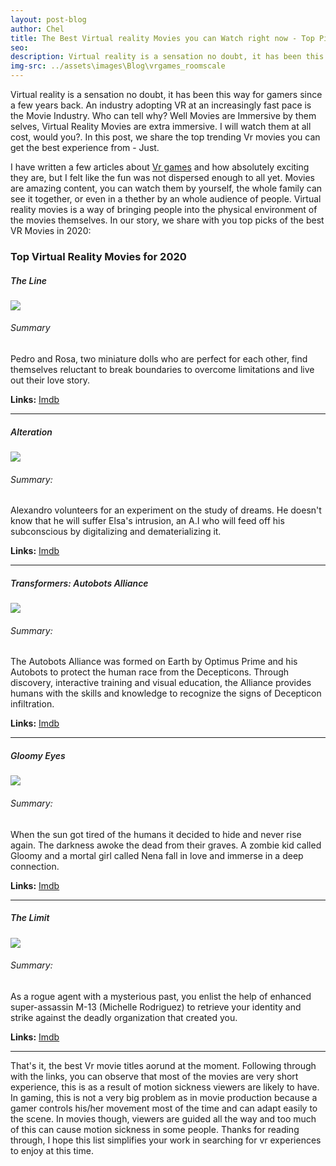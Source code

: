 ```yaml
---
layout: post-blog
author: Chel
title: The Best Virtual reality Movies you can Watch right now - Top Picks for 2020
seo: 
description: Virtual reality is a sensation no doubt, it has been this way for gamers since a few years back. An industry adopting VR at an increaing pace is the Movie Industry. Who can tell why? Well Movies are Immersive by them selves, Virtual Reality Movies are extra immersive. I will watch them at all cost, would you?. In this post, we share the top trending Vr movies you can get the best experience from - Just.
img-src: ../assets\images\Blog\vrgames_roomscale
---
```


Virtual reality is a sensation no doubt, it has been this way for gamers since a few years back. An industry adopting VR at an increasingly fast pace is the Movie Industry. Who can tell why? Well Movies are Immersive by them selves, Virtual Reality Movies are extra immersive. I will watch them at all cost, would you?. In this post, we share the top trending Vr movies you can get the best experience from - Just.


I have written a few articles about <a href="https://cheloverboard.netlify.app/top-10-room-scale-vr-game-to-play-in-2020/">Vr games</a> and how absolutely exciting they are, but I felt like the fun was not dispersed enough to all yet. Movies are amazing content, you can watch them by yourself, the whole family can see it together, or even in a thether by an whole audience of people. Virtual reality movies is a way of bringing people into the physical environment of the movies themselves. In our story, we share with you top picks of the best VR Movies in 2020:


<h3>Top Virtual Reality Movies for 2020</h3>

<h5 style="font-weight: 600;">The Line</h5>
<a href="https://www.imdb.com/title/tt10869836/?ref_=kw_li_tt"><img src="https://m.media-amazon.com/images/M/MV5BNDRlYWY5YzQtMTc1Yi00Yzk1LTllNmEtMmY1NzliYmE0Y2Q0XkEyXkFqcGdeQXVyMzQyMTYyNjQ@._V1_UX182_CR0,0,182,268_AL_.jpg"/></a>
<h6>Summary</h6>
Pedro and Rosa, two miniature dolls who are perfect for each other, find themselves reluctant to break boundaries to overcome limitations and live out their love story.

<p><strong>Links:</strong> <a href="https://www.imdb.com/title/tt10869836/?ref_=kw_li_tt">Imdb</a></p>
<hr>

<h5 style="font-weight: 600;">Alteration</h5>
<a href="https://www.imdb.com/title/tt6682676/?ref_=kw_li_tt"><img src="https://m.media-amazon.com/images/M/MV5BMmI0MDdhNjgtMDhlMy00ZDk5LTlkMTctNGVlNWZjY2YyMjU2XkEyXkFqcGdeQXVyNzEyNTYyMzU@._V1_UX182_CR0,0,182,268_AL_.jpg"/></a>
<h6>Summary:</h6>
Alexandro volunteers for an experiment on the study of dreams. He doesn't know that he will suffer Elsa's intrusion, an A.I who will feed off his subconscious by digitalizing and dematerializing it.

<p><strong>Links:</strong> <a href="https://www.imdb.com/title/tt6682676/?ref_=kw_li_tt">Imdb</a></p>
<hr>

<h5 style="font-weight: 600;">Transformers: Autobots Alliance</h5>
<a href="https://www.imdb.com/title/tt7781226/?ref_=kw_li_tt"><img src="https://m.media-amazon.com/images/M/MV5BZTRhMmY4OWQtNWQ2Zi00YzYwLTk2YjctOTIwNTk4ZmFmMWFhXkEyXkFqcGdeQXVyMzAzNDYwMTE@._V1_UY268_CR3,0,182,268_AL_.jpg"/></a>
<h6>Summary: </h6>
The Autobots Alliance was formed on Earth by Optimus Prime and his Autobots to protect the human race from the Decepticons. Through discovery, interactive training and visual education, the Alliance provides humans with the skills and knowledge to recognize the signs of Decepticon infiltration.

<p><strong>Links:</strong> <a href="https://www.imdb.com/title/tt7781226/?ref_=kw_li_tt">Imdb</a></p>
<hr>

<h5 style="font-weight: 600;">Gloomy Eyes</h5>
<a href="https://www.imdb.com/title/tt9670896/?ref_=kw_li_tt"><img src="https://m.media-amazon.com/images/M/MV5BNTUyNzI2MTU1N15BMl5BanBnXkFtZTgwMjM5Nzc0NzM@._V1_UX182_CR0,0,182,268_AL_.jpg"/></a>
<h6>Summary: </h6>
When the sun got tired of the humans it decided to hide and never rise again. The darkness awoke the dead from their graves. A zombie kid called Gloomy and a mortal girl called Nena fall in love and immerse in a deep connection.

<p><strong>Links:</strong> <a href="https://www.imdb.com/title/tt9670896/?ref_=kw_li_tt">Imdb</a></p>
<hr>

<h5 style="font-weight: 600;">The Limit</h5>
<a href="https://www.imdb.com/title/tt8011436/?ref_=kw_li_tt"><img src="https://m.media-amazon.com/images/M/MV5BN2FmODM0ZTAtYWJjMC00OTNmLWJiMzUtM2NjYmNlN2JiMmI0XkEyXkFqcGdeQXVyMzI3MzkxOTQ@._V1_UX182_CR0,0,182,268_AL_.jpg"/></a>
<h6>Summary: </h6>
As a rogue agent with a mysterious past, you enlist the help of enhanced super-assassin M-13 (Michelle Rodriguez) to retrieve your identity and strike against the deadly organization that created you.

<p><strong>Links:</strong> <a href="https://www.imdb.com/title/tt8011436/?ref_=kw_li_tt">Imdb</a></p>
<hr>

That's it, the best Vr movie titles aorund at the moment. Following through with the links, you can observe that most of the movies are very short experience, this is as a result of motion sickness viewers are likely to have. In gaming, this is not a very big problem as in movie production because a gamer controls his/her movement most of the time and can adapt easily to the scene. In movies though, viewers are guided all the way and too much of this can cause motion sickness in some people. Thanks for reading through, I hope this list simplifies your work in searching for vr experiences to enjoy at this time.

